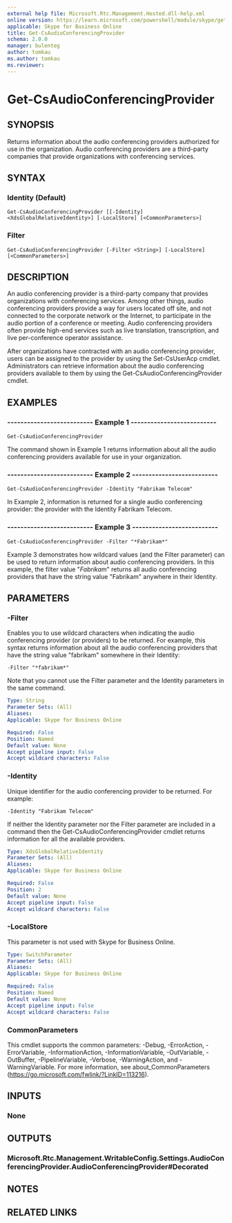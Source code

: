 ```yaml
---
external help file: Microsoft.Rtc.Management.Hosted.dll-help.xml
online version: https://learn.microsoft.com/powershell/module/skype/get-csaudioconferencingprovider
applicable: Skype for Business Online
title: Get-CsAudioConferencingProvider
schema: 2.0.0
manager: bulenteg
author: tomkau
ms.author: tomkau
ms.reviewer:
---
```


# Get-CsAudioConferencingProvider

## SYNOPSIS
Returns information about the audio conferencing providers authorized for use in the organization.
Audio conferencing providers are a third-party companies that provide organizations with conferencing services.

## SYNTAX

### Identity (Default)
```
Get-CsAudioConferencingProvider [[-Identity] <XdsGlobalRelativeIdentity>] [-LocalStore] [<CommonParameters>]
```

### Filter
```
Get-CsAudioConferencingProvider [-Filter <String>] [-LocalStore] [<CommonParameters>]
```

## DESCRIPTION
An audio conferencing provider is a third-party company that provides organizations with conferencing services.
Among other things, audio conferencing providers provide a way for users located off site, and not connected to the corporate network or the Internet, to participate in the audio portion of a conference or meeting.
Audio conferencing providers often provide high-end services such as live translation, transcription, and live per-conference operator assistance.

After organizations have contracted with an audio conferencing provider, users can be assigned to the provider by using the Set-CsUserAcp cmdlet.
Administrators can retrieve information about the audio conferencing providers available to them by using the Get-CsAudioConferencingProvider cmdlet.

## EXAMPLES

### -------------------------- Example 1 --------------------------
```
Get-CsAudioConferencingProvider
```

The command shown in Example 1 returns information about all the audio conferencing providers available for use in your organization.

### -------------------------- Example 2 --------------------------
```
Get-CsAudioConferencingProvider -Identity "Fabrikam Telecom"
```

In Example 2, information is returned for a single audio conferencing provider: the provider with the Identity Fabrikam Telecom.

### -------------------------- Example 3 --------------------------
```
Get-CsAudioConferencingProvider -Filter "*Fabrikam*"
```

Example 3 demonstrates how wildcard values (and the Filter parameter) can be used to return information about audio conferencing providers.
In this example, the filter value "*Fabrikam*" returns all audio conferencing providers that have the string value "Fabrikam" anywhere in their Identity.


## PARAMETERS

### -Filter
Enables you to use wildcard characters when indicating the audio conferencing provider (or providers) to be returned.
For example, this syntax returns information about all the audio conferencing providers that have the string value "fabrikam" somewhere in their Identity:

`-Filter "*fabrikam*"`

Note that you cannot use the Filter parameter and the Identity parameters in the same command.

```yaml
Type: String
Parameter Sets: (All)
Aliases: 
Applicable: Skype for Business Online

Required: False
Position: Named
Default value: None
Accept pipeline input: False
Accept wildcard characters: False
```

### -Identity
Unique identifier for the audio conferencing provider to be returned.
For example:

`-Identity "Fabrikam Telecom"`

If neither the Identity parameter nor the Filter parameter are included in a command then the Get-CsAudioConferencingProvider cmdlet returns information for all the available providers.

```yaml
Type: XdsGlobalRelativeIdentity
Parameter Sets: (All)
Aliases: 
Applicable: Skype for Business Online

Required: False
Position: 2
Default value: None
Accept pipeline input: False
Accept wildcard characters: False
```

### -LocalStore
This parameter is not used with Skype for Business Online.

```yaml
Type: SwitchParameter
Parameter Sets: (All)
Aliases: 
Applicable: Skype for Business Online

Required: False
Position: Named
Default value: None
Accept pipeline input: False
Accept wildcard characters: False
```

### CommonParameters
This cmdlet supports the common parameters: -Debug, -ErrorAction, -ErrorVariable, -InformationAction, -InformationVariable, -OutVariable, -OutBuffer, -PipelineVariable, -Verbose, -WarningAction, and -WarningVariable. For more information, see about_CommonParameters (https://go.microsoft.com/fwlink/?LinkID=113216).


## INPUTS

### None


## OUTPUTS

### Microsoft.Rtc.Management.WritableConfig.Settings.AudioConferencingProvider.AudioConferencingProvider#Decorated


## NOTES


## RELATED LINKS
